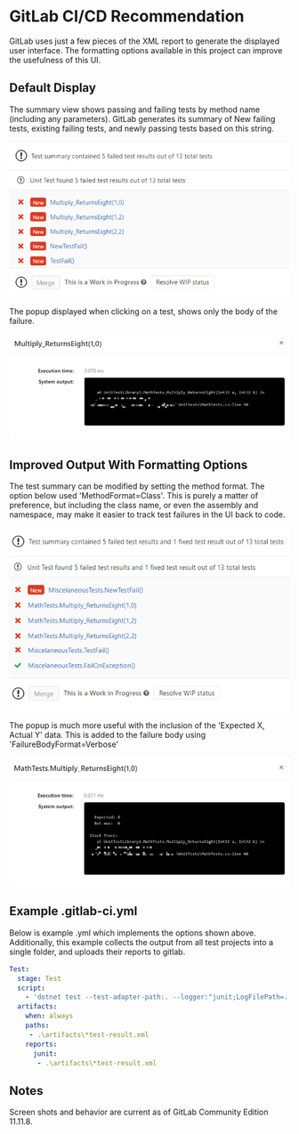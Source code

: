 # GitLab CI/CD Recommendation

GitLab uses just a few pieces of the XML report to generate the displayed user interface. The formatting options available in this project can improve the usefulness of this UI. 

## Default Display

The summary view shows passing and failing tests by method name (including any parameters). GitLab generates its summary of New failing tests, existing failing tests, and newly passing tests based on this string. 

![Default Test Summary](assets/gitlab-test-summary-with-default-option.png)

The popup displayed when clicking on a test, shows only the body of the failure. 

![Default Popup](assets/gitlab-test-popup-with-default-failure.png)

## Improved Output With Formatting Options

The test summary can be modified by setting the method format. The option below used 'MethodFormat=Class'. This is purely a matter of preference, but including the class name, or even the assembly and namespace, may make it easier to track test failures in the UI back to code. 

![Test Summary with Class Option](assets/gitlab-test-summary-with-class-option.png)

The popup is much more useful with the inclusion of the 'Expected X, Actual Y' data. This is added to the failure body using 'FailureBodyFormat=Verbose'

![Verbose Popup](assets/gitlab-test-popup-with-verbose-failure.png)

## Example .gitlab-ci.yml

Below is example .yml which implements the options shown above. Additionally, this example collects the output from all test projects into a single folder, and uploads their reports to gitlab.

``` yml
Test:
  stage: Test
  script: 
    - 'dotnet test --test-adapter-path:. --logger:"junit;LogFilePath=..\artifacts\{assembly}-test-result.xml;MethodFormat=Class;FailureBodyFormat=Verbose"'
  artifacts:
    when: always
    paths: 
     - .\artifacts\*test-result.xml
    reports:
      junit: 
       - .\artifacts\*test-result.xml
```       

## Notes

Screen shots and behavior are current as of GitLab Community Edition 11.11.8. 
